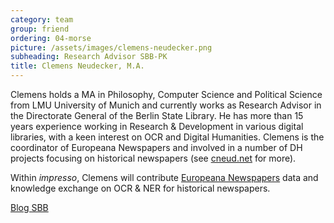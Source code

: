 ```yaml
---
category: team
group: friend
ordering: 04-morse
picture: /assets/images/clemens-neudecker.png
subheading: Research Advisor SBB-PK
title: Clemens Neudecker, M.A.
---
```


Clemens holds a MA in Philosophy, Computer Science and Political Science from LMU University of Munich and currently works as Research Advisor in the Directorate General of the Berlin State Library. He has more than 15 years experience working in Research & Development in various digital libraries, with a keen interest on OCR and Digital Humanities. Clemens is the coordinator of Europeana Newspapers and involved in a number of DH projects focusing on historical newspapers (see [cneud.net](https://cneud.net/) for more).

Within *impresso*, Clemens will contribute [Europeana Newspapers](http://www.europeana-newspapers.eu/) data and knowledge exchange on OCR & NER for historical newspapers.

[Blog SBB](http://blog.sbb.berlin/author/cn/)
